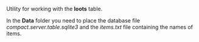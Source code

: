 Utility for working with the **loots** table.

In the **Data** folder you need to place the database file *compact.server.table.sqlite3* and the *items.txt* file containing the names of items.
